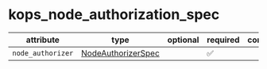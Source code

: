 # kops_node_authorization_spec

| attribute | type | optional | required | computed |
| --- | --- | --- | --- | --- |
| `node_authorizer` | [NodeAuthorizerSpec](./NodeAuthorizerSpec.generated.md) |  | :white_check_mark: |  |
